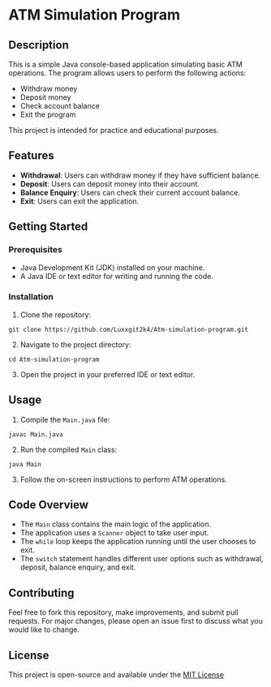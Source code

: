 # ATM Simulation Program
## Description

This is a simple Java console-based application simulating basic ATM operations. The program allows users to perform the following actions:

- Withdraw money
- Deposit money
- Check account balance
- Exit the program

This project is intended for practice and educational purposes.

## Features

- **Withdrawal**: Users can withdraw money if they have sufficient balance.
- **Deposit**: Users can deposit money into their account.
- **Balance Enquiry**: Users can check their current account balance.
- **Exit**: Users can exit the application.

## Getting Started

### Prerequisites

- Java Development Kit (JDK) installed on your machine.
- A Java IDE or text editor for writing and running the code.

### Installation

1. Clone the repository:
```
git clone https://github.com/Luxxgit2k4/Atm-simulation-program.git

```

2. Navigate to the project directory:
```
cd Atm-simulation-program
```

3. Open the project in your preferred IDE or text editor.

## Usage

1. Compile the `Main.java` file:
```
javac Main.java
```

2. Run the compiled `Main` class:
```
java Main
```
3. Follow the on-screen instructions to perform ATM operations.

## Code Overview

- The `Main` class contains the main logic of the application.
- The application uses a `Scanner` object to take user input.
- The `while` loop keeps the application running until the user chooses to exit.
- The `switch` statement handles different user options such as withdrawal, deposit, balance enquiry, and exit.

## Contributing

Feel free to fork this repository, make improvements, and submit pull requests. For major changes, please open an issue first to discuss what you would like to change.

## License

This project is open-source and available under the [MIT License](https://opensource.org/license/mit)

